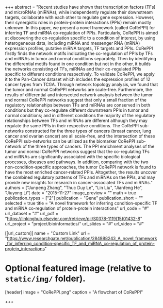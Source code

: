 +++
abstract = "Recent studies have shown that transcription factors (TFs) and microRNAs (miRNAs), while independently regulate their downstream targets, collaborate with each other to regulate gene expression. However, their synergistic roles in protein-protein interactions (PPIs) remain mostly unknown. In this paper, we present a novel framework (called CoRePPI) for inferring TF and miRNA co-regulation of PPIs. Particularly, CoRePPI is aimed at discovering the co-regulation specific to a condition of interest, by using heterogeneous data, including miRNA and messenger RNA (mRNA) expression profiles, putative miRNA targets, TF targets and PPIs. CoRePPI firstly finds the network motifs indicating the co-regulation of PPIs by TFs and miRNAs in tumor and normal conditions separately. Then by identifying the differential motifs found in one condition but not in the other, it builds the networks consisting of TFs, miRNAs and their co-regulated PPIs specific to different conditions respectively. To validate CoRePPI, we apply it to the Pan-Cancer dataset which includes the expression profiles of 12 cancer types from TCGA. Through network topology analysis, we found that the tumor and normal CoRePPI networks are scale-free. Furthermore, the results of differential and intersected network analysis between the tumor and normal CoRePPI networks suggest that only a small fraction of the regulatory relationships between TFs and miRNAs are conserved in both conditions but they co-regulate different downstream PPIs in tumor and normal conditions; and in different conditions the majority of the regulatory relationships between TFs and miRNAs are different although they may regulate the same PPIs in their respective conditions. The CoRePPI sub-networks constructed for the three types of cancers (breast cancer, lung cancer and ovarian cancer) are all scale-free, and the intersection of these CoRePPI sub-networks can be utilized as the biomarker CoRePPI sub-network of the three types of cancers. The PPI enrichment analyses of the tumor and normal CoRePPI networks suggest that the co-regulating TFs and miRNAs are significantly associated with the specific biological processes, diseases and pathways. In addition, comparing with the two non-condition-specific approaches, the tumor CoRePPI network is found to have the most enriched cancer-related PPIs. Altogether, the results uncover the combined regulatory patterns of TFs and miRNAs on the PPIs, and may provide new insights for research in cancer-associated TFs and miRNAs."
authors = ["Junpeng Zhang", "Thuc Duy Le", "Lin Liu", "Jianfeng He", "Jiuyong Li"]
date = "2015-11-27"
image_preview = ""
math = true
publication_types = ["2"]
publication = "Gene"
publication_short = ""
selected = true
title = "A novel framework for inferring condition-specific TF and miRNA co-regulation of protein-protein interactions"
url_code = "#"
url_dataset = "#"
url_pdf = "https://linkinghub.elsevier.com/retrieve/pii/S0378-1119(15)01432-8"
url_project = "project/bioinformatics/"
url_slides = "#"
url_video = "#"

[[url_custom]]
name = "Custom Link"
url = "https://www.researchgate.net/publication/284888243_A_novel_framework_for_inferring_condition-specific_TF_and_miRNA_co-regulation_of_protein-protein_interactions"

# Optional featured image (relative to `static/img/` folder).
[header]
image = "CoRePPI.png"
caption = "A flowchart of CoRePPI"

+++

